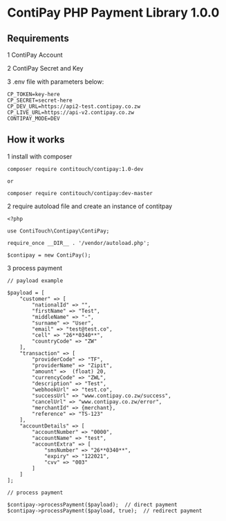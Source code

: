<!-- @format -->

# ContiPay PHP Payment Library 1.0.0

## Requirements

1 ContiPay Account

2 ContiPay Secret and Key

3 .env file with parameters below:

```
CP_TOKEN=key-here
CP_SECRET=secret-here
CP_DEV_URL=https://api2-test.contipay.co.zw
CP_LIVE_URL=https://api-v2.contipay.co.zw
CONTIPAY_MODE=DEV
```

## How it works

1 install with composer

```
composer require contitouch/contipay:1.0-dev

or 

composer require contitouch/contipay:dev-master
```

2 require autoload file and create an instance of contitpay

```
<?php

use ContiTouch\Contipay\ContiPay;

require_once __DIR__ . '/vendor/autoload.php';

$contipay = new ContiPay();

```

3 process payment

```
// payload example

$payload = [
    "customer" => [
        "nationalId" => "",
        "firstName" => "Test",
        "middleName" => "-",
        "surname" => "User",
        "email" => "test@test.co",
        "cell" => "26**0340**",
        "countryCode" => "ZW"
    ],
    "transaction" => [
        "providerCode" => "TF",
        "providerName" => "Zipit",
        "amount" =>  (float) 20,
        "currencyCode" => "ZWL",
        "description" => "Test",
        "webhookUrl" => "test.co",
        "successUrl" => "www.contipay.co.zw/success",
        "cancelUrl" => "www.contipay.co.zw/error",
        "merchantId" => {merchant},
        "reference" => "TS-123"
    ],
    "accountDetails" => [
        "accountNumber" => "0000",
        "accountName" => "test",
        "accountExtra" => [
            "smsNumber" => "26**0340**",
            "expiry" => "122021",
            "cvv" => "003"
        ]
    ]
];

// process payment

$contipay->processPayment($payload);  // direct payment
$contipay->processPayment($payload, true);  // redirect payment

```
